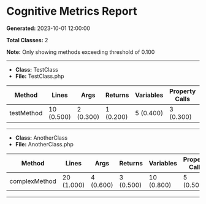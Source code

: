 # Cognitive Metrics Report

**Generated:** 2023-10-01 12:00:00

**Total Classes:** 2

**Note:** Only showing methods exceeding threshold of 0.100

---

* **Class:** TestClass
* **File:** TestClass.php

| Method | Lines | Args | Returns | Variables | Property Calls | If | If Nesting | Else | Cognitive Complexity | Halstead Volume | Halstead Difficulty | Halstead Effort | Cyclomatic Complexity |
|--------|--------|--------|--------|--------|--------|--------|--------|--------|--------|--------|--------|--------|--------|
| testMethod | 10 (0.500) | 2 (0.300) | 1 (0.200) | 5 (0.400) | 3 (0.300) | 4 (0.600) | 2 (0.500) | 1 (0.200) | 0.300 | 573.211 | 12.500 | 7,165.138 | 5 (low) |

---

* **Class:** AnotherClass
* **File:** AnotherClass.php

| Method | Lines | Args | Returns | Variables | Property Calls | If | If Nesting | Else | Cognitive Complexity | Halstead Volume | Halstead Difficulty | Halstead Effort | Cyclomatic Complexity |
|--------|--------|--------|--------|--------|--------|--------|--------|--------|--------|--------|--------|--------|--------|
| complexMethod | 20 (1.000) | 4 (0.600) | 3 (0.500) | 10 (0.800) | 5 (0.500) | 8 (1.200) | 3 (1.000) | 4 (0.600) | 0.800 | 1,357.824 | 25.000 | 33,945.600 | 12 (medium) |

---

